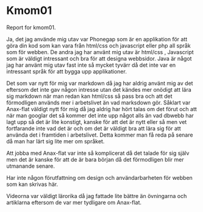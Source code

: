 Kmom01
===============================

Report for kmom01.

Ja, det jag använde mig utav var Phonegap som är en applikation för att göra din kod som kan vara från html/css och javascript eller php all språk som för webben. De andra jag har använt mig utav är html/css , Javascript som är väldigt intressant och bra för att designa webbsidor. Java är något jag har använt mig utav fast inte så
mycket tyvärr då det inte var en intressant språk för att bygga upp applikationer.

Det som var nytt för mig var markdown då jag har aldrig använt mig av det eftersom det inte gav någon intresse utan det kändes mer onödigt att lära sig markdown när man redan kan html/css så pass bra och att det förmodligen används mer i arbetslivet än vad marksdown gör. Såklart var Anax-flat väldigt nytt för mig då jag aldrig har hört talas om det förut och att när man googlar det så kommer det inte upp något alls än vad dbwebb har lagt upp så det är lite konstigt, kanske för att det är nytt eller så men vet fortfarande inte vad det är och om det är väldigt bra att lära sig för att använda det i framtiden i arbetslivet. Detta kommer man få reda på senare då man har lärt sig lite mer om språket.

Att jobba med Anax-flat var inte så komplicerat då det talade för sig själv men det är kanske för att de är bara början då det förmodligen blir mer utmanande senare.

Har inte någon förutfattning om design och användarbarheten för webben som kan skrivas här.

Videorna var väldigt lärorika då jag fattade lite bättre än övningarna och artiklarna eftersom de var mer tydligare om Anax-flat.
